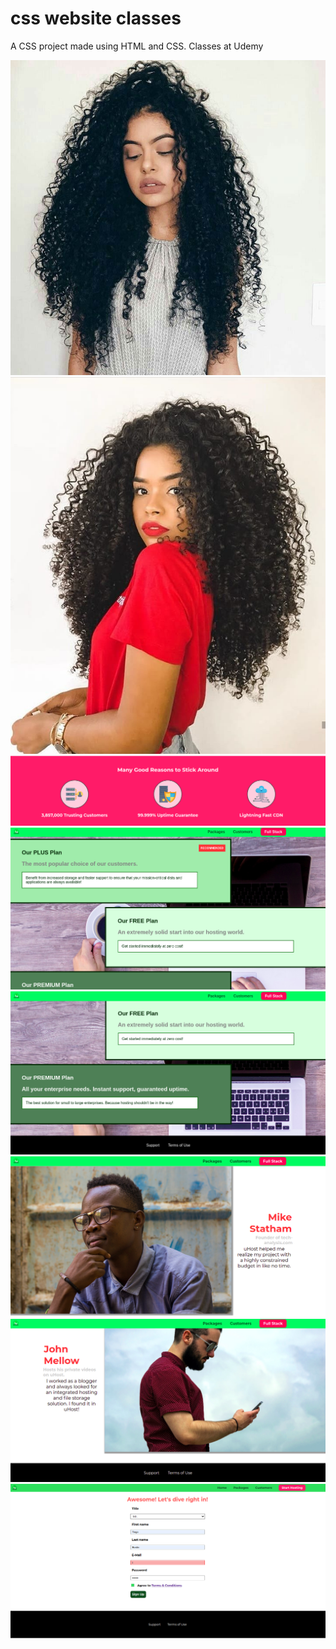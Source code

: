 # css website classes

A CSS project made using HTML and CSS.
Classes at Udemy

![CSS](images/1.jpeg)
![CSS](images/2.jpg)
![CSS](images/3.png)
![CSS](images/4.png)
![CSS](images/5.png)
![CSS](images/6.png)
![CSS](images/7.png)
![CSS](images/8.png)